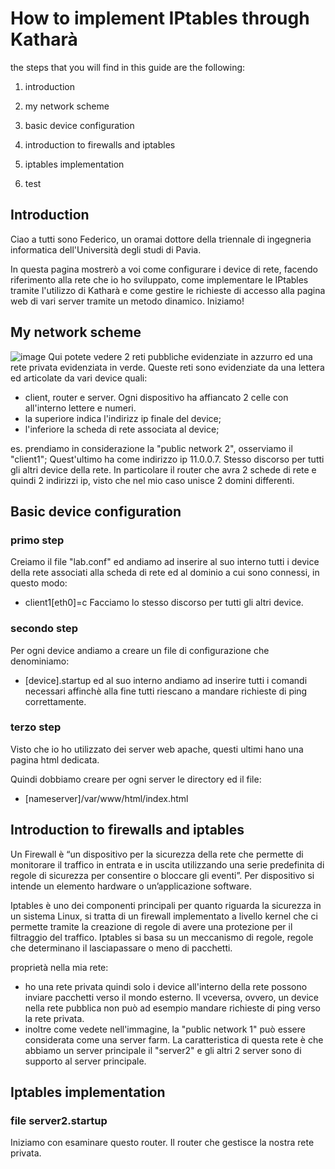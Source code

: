 # How to implement IPtables through Katharà
the steps that you will find in this guide are the following:

1. introduction

2. my network scheme

3. basic device configuration

4. introduction to firewalls and iptables

5. iptables implementation

6. test
## Introduction
Ciao a tutti sono Federico, un oramai dottore della triennale di ingegneria informatica dell'Università degli studi di Pavia.

In questa pagina mostrerò a voi come configurare i device di rete, facendo riferimento alla rete che io ho sviluppato, come implementare le IPtables tramite l'utilizzo di Katharà e come gestire le richieste di accesso alla pagina web di vari server tramite un metodo dinamico. Iniziamo!
## My network scheme
![image](https://github.com/Fede-droid/KathaCigno/assets/80335626/2ea1c5ef-84ec-454a-a6d4-f2728fe114eb)
Qui potete vedere 2 reti pubbliche evidenziate in azzurro ed una rete privata evidenziata in verde.
Queste reti sono evidenziate da una lettera ed articolate da vari device quali:
- client, router e server.
Ogni dispositivo ha affiancato 2 celle con all'interno lettere e numeri.
- la superiore indica l'indirizz ip finale del device;
- l'inferiore la scheda di rete associata al device;

es. prendiamo in considerazione la "public network 2", osserviamo il "client1"; Quest'ultimo ha come indirizzo ip  11.0.0.7.
Stesso discorso per tutti gli altri device della rete. In particolare il router che avra 2 schede di rete e quindi 2 indirizzi ip, visto che nel mio caso unisce 2 domini differenti.
## Basic device configuration
### primo step
Creiamo il file "lab.conf" ed andiamo ad inserire al suo interno tutti i device della rete associati alla scheda di rete ed al dominio a cui sono connessi, in questo modo:
- client1[eth0]=c
Facciamo lo stesso discorso per tutti gli altri device.
### secondo step
Per ogni device andiamo a creare un file di configurazione che denominiamo: 
- [device].startup
ed al suo interno andiamo ad inserire tutti i comandi necessari affinchè alla fine tutti riescano a mandare richieste di ping correttamente.
### terzo step
Visto che io ho utilizzato dei server web apache, questi ultimi hano una pagina html dedicata.

Quindi dobbiamo creare per ogni server le directory ed il file:
- [nameserver]/var/www/html/index.html

## Introduction to firewalls and iptables
Un Firewall è “un dispositivo per la sicurezza della rete che permette di monitorare il traffico in entrata e in uscita utilizzando una serie predefinita di regole di sicurezza per consentire o bloccare gli eventi”. Per dispositivo si intende un elemento hardware o un’applicazione software.

Iptables è uno dei componenti principali per quanto riguarda la sicurezza in un sistema Linux, si tratta di un firewall implementato a livello kernel che ci permette tramite la creazione di regole di avere una protezione per il filtraggio del traffico. Iptables si basa su un meccanismo di regole, regole che determinano il lasciapassare o meno di pacchetti.

proprietà nella mia rete:
- ho una rete privata quindi solo i device all'interno della rete possono inviare pacchetti verso il mondo esterno. Il vceversa, ovvero, un device nella rete pubblica non può ad esempio mandare richieste di ping verso la rete privata.
- inoltre come vedete nell'immagine, la "public network 1" può essere considerata come una server farm. La caratteristica di questa rete è che abbiamo un server principale il "server2" e gli altri 2 server sono di supporto al server principale.
## Iptables implementation
### file server2.startup
Iniziamo con esaminare questo router. Il router che gestisce la nostra rete privata.
>
>
